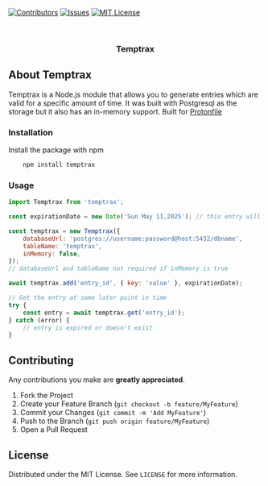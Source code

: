 [![Contributors][contributors-shield]][contributors-url]
[![Issues][issues-shield]][issues-url]
[![MIT License][license-shield]][license-url]

<!-- PROJECT LOGO -->
<br />
<p align="center">
  <h3 align="center">Temptrax</h3>
</p>

<!-- ABOUT THE PROJECT -->

## About Temptrax

Temptrax is a Node.js module that allows you to generate entries which are valid for a specific amount of time. It was built with Postgresql as the storage but it also has an in-memory support.
Built for [Protonfile](https://www.jz-software.com/web/protonfile/)

### Installation

Install the package with npm

```sh
	npm install temptrax
```

<!-- USAGE EXAMPLES -->

### Usage

```js
import Temptrax from 'temptrax';

const expirationDate = new Date('Sun May 11,2025'); // this entry will expire on May 11, 2025

const temptrax = new Temptrax({
	databaseUrl: 'postgres://username:password@host:5432/dbname',
	tableName: 'temptrax',
	inMemory: false,
});
// databaseUrl and tableName not required if inMemory is true

await temptrax.add('entry_id', { key: 'value' }, expirationDate);

// Get the entry at some later point in time
try {
	const entry = await temptrax.get('entry_id');
} catch (error) {
	// entry is expired or doesn't exist
}
```

<!-- CONTRIBUTING -->

## Contributing

Any contributions you make are **greatly appreciated**.

1. Fork the Project
2. Create your Feature Branch (`git checkout -b feature/MyFeature`)
3. Commit your Changes (`git commit -m 'Add MyFeature'`)
4. Push to the Branch (`git push origin feature/MyFeature`)
5. Open a Pull Request

<!-- LICENSE -->

## License

Distributed under the MIT License. See `LICENSE` for more information.

<!-- MARKDOWN LINKS -->
<!-- https://www.markdownguide.org/basic-syntax/#reference-style-links -->

[contributors-shield]: https://img.shields.io/github/contributors/JMax45/temptrax?style=for-the-badge
[contributors-url]: https://github.com/JMax45/temptrax/graphs/contributors
[issues-shield]: https://img.shields.io/github/issues/JMax45/temptrax?style=for-the-badge
[issues-url]: https://github.com/JMax45/temptrax/issues
[license-shield]: https://img.shields.io/github/license/JMax45/temptrax?style=for-the-badge
[license-url]: https://github.com/JMax45/temptrax/blob/master/LICENSE.txt
